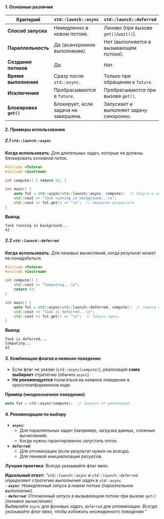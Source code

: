 #### **1. Основные различия**  
| **Критерий**               | `std::launch::async`                              | `std::launch::deferred`                        |
|----------------------------|--------------------------------------------------|-----------------------------------------------|
| **Способ запуска**         | Немедленно в новом потоке.                       | Лениво (при вызове `get()`/`wait()`).         |
| **Параллельность**         | Да (асинхронное выполнение).                     | Нет (выполняется в вызывающем потоке).        |
| **Создание потоков**       | Да.                                              | Нет.                                          |
| **Время выполнения**       | Сразу после `std::async`.                        | Только при обращении к `future`.              |
| **Исключения**             | Пробрасываются в `future`.                       | Пробрасываются при вызове `get()`.            |
| **Блокировка `get()`**     | Блокирует, если задача не завершена.             | Запускает и выполняет задачу синхронно.       |

#### **2. Примеры использования**  

##### **2.1 `std::launch::async`**  
**Когда использовать**: Для длительных задач, которые не должны блокировать основной поток.  
```cpp
#include <future>
#include <iostream>

int compute() { return 42; }

int main() {
    auto fut = std::async(std::launch::async, compute);  // Запуск в новом потоке
    std::cout << "Task running in background...\n";
    std::cout << fut.get() << "\n";  // Ожидание результата
}
```  
**Вывод**:  
```
Task running in background...
42
```  

##### **2.2 `std::launch::deferred`**  
**Когда использовать**: Для ленивых вычислений, когда результат может не понадобиться.  
```cpp
#include <future>
#include <iostream>

int compute() { 
    std::cout << "Computing...\n";
    return 42; 
}

int main() {
    auto fut = std::async(std::launch::deferred, compute);  // Задача отложена
    std::cout << "Task is deferred...\n";
    std::cout << fut.get() << "\n";  // Запуск здесь
}
```  
**Вывод**:  
```
Task is deferred...
Computing...
42
```  

#### **3. Комбинация флагов и неявное поведение**  
- Если флаг не указан (`std::async(compute)`), реализация **сама выбирает** стратегию (обычно `async`).  
- **Не рекомендуется** полагаться на неявное поведение в кроссплатформенном коде.  

**Пример (неоднозначное поведение)**:  
```cpp
auto fut = std::async(compute);  // Зависит от реализации
```  

#### **4. Рекомендации по выбору**  
- **`async`**:  
  - Для параллельных задач (например, загрузка данных, сложные вычисления).  
  - Когда нужно гарантированно запустить поток.  
- **`deferred`**:  
  - Для оптимизации (если результат нужен не всегда).  
  - Для ленивой инициализации ресурсов.  

**Лучшая практика**: Всегда указывайте флаг явно.  

**Идеальный ответ:**
*"`std::launch::async` и `std::launch::deferred` определяют стратегию выполнения задач в `std::async`.*  
*- **`async`**: Немедленный запуск в новом потоке (параллельное выполнение).*  
*- **`deferred`**: Отложенный запуск в вызывающем потоке при вызове `get()` (ленивое вычисление).*  
*Выбирайте `async` для фоновых задач, `deferred` для оптимизации. Всегда указывайте флаг явно, чтобы избежать неожиданного поведения."*